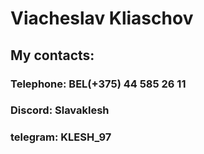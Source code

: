 # Viacheslav Kliaschov

## My contacts:     
### Telephone: BEL(+375) 44 585 26 11
### Discord:   Slavaklesh
### telegram:  KLESH_97
